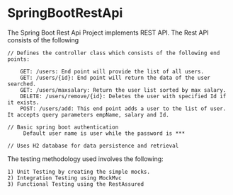 # SpringBootRestApi

The Spring Boot Rest Api Project implements REST API. The Rest API consists of the following
```
// Defines the controller class which consists of the following end points:

    GET: /users: End point will provide the list of all users.
    GET: /users/{id}: End point will return the data of the user searched.
    GET: /users/maxsalary: Return the user list sorted by max salary.
    DELETE: /users/remove/{id}: Deletes the user with specified Id if it exists.
    POST: /users/add: This end point adds a user to the list of user. It accepts query parameters empName, salary and Id.

// Basic spring boot authentication
     Default user name is user while the password is ***

// Uses H2 database for data persistence and retrieval

```

The testing methodology used involves the following:
```
1) Unit Testing by creating the simple mocks.
2) Integration Testing using MockMvc
3) Functional Testing using the RestAssured
```
